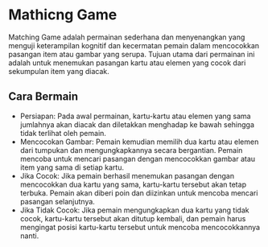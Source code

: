 # Mathicng Game
Matching Game adalah permainan sederhana dan menyenangkan yang menguji keterampilan kognitif dan kecermatan pemain dalam mencocokkan pasangan item atau gambar yang serupa. Tujuan utama dari permainan ini adalah untuk menemukan pasangan kartu atau elemen yang cocok dari sekumpulan item yang diacak.

<h2>Cara Bermain</h2>
<ul>
  <li>
    Persiapan: Pada awal permainan, kartu-kartu atau elemen yang sama jumlahnya akan diacak dan diletakkan menghadap ke bawah sehingga tidak terlihat oleh pemain.
  </li>
  <li>
    Mencocokan Gambar: Pemain kemudian memilih dua kartu atau elemen dari tumpukan dan mengungkapkannya secara bergantian. Pemain mencoba untuk mencari pasangan dengan mencocokkan gambar atau item yang sama di setiap kartu.
    <li>
      Jika Cocok: Jika pemain berhasil menemukan pasangan dengan mencocokkan dua kartu yang sama, kartu-kartu tersebut akan tetap terbuka. Pemain akan diberi poin dan diizinkan untuk mencoba mencari pasangan selanjutnya.
    </li>
  <li>
    Jika Tidak Cocok: Jika pemain mengungkapkan dua kartu yang tidak cocok, kartu-kartu tersebut akan ditutup kembali, dan pemain harus mengingat posisi kartu-kartu tersebut untuk mencoba mencocokkannya nanti.
  </li>
</ul>
